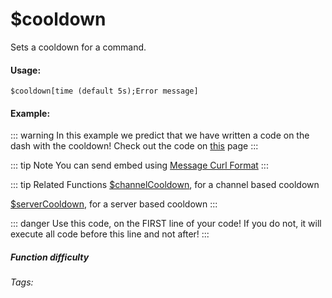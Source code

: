 # $cooldown
Sets a cooldown for a command.

#### Usage: 
`$cooldown[time (default 5s);Error message]`

#### Example:
::: warning In this example we predict that we have written a code on the dash with the cooldown! 
Check out the code on [this](../CodeReferences/ref.cooldown.md) page
:::

::: tip Note
You can send embed using [Message Curl Format](../CodeReferences/ref.message_curl_format.md)
:::

::: tip Related Functions
[$channelCooldown](../Useful/channelCooldown.md), for a channel based cooldown

[$serverCooldown](../Useful/serverCooldown.md), for a server based cooldown
:::

::: danger
Use this code, on the FIRST line of your code! If you do not, it will execute all code before this line and not after!
:::


##### Function difficulty <Badge type="tip" text="Easy" vertical="middle" /> 
###### Tags: <Badge type="tip" text="Cooldown" vertical="middle" />  <Badge type="tip" text="Wait" vertical="middle" />  <Badge type="tip" text="Raid Limit" vertical="middle" />  <Badge type="tip" text="Raid Limited" vertical="middle" /> 